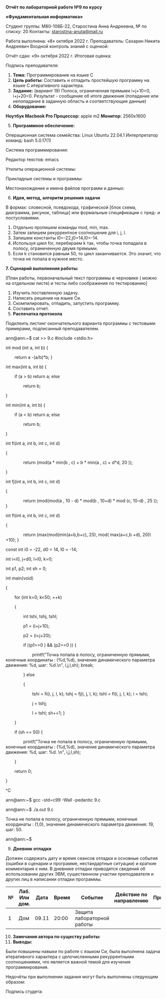﻿**Отчёт по лабораторной работе №9 по курсу** 

**«Фундаментальная информатика»** 

Студент группы: М80-108Б-22, Старостина Анна Андреевна, № по списку: 20 Контакты: <starostina-anuta@mail.ru> 

Работа выполнена: «8» октября 2022 г. Преподаватель: Сахарин Никита Андреевич Входной контроль знаний с оценкой: 

Отчёт сдан: «9» октября 2022 г. Итоговая оценка: 

Подпись преподавателя:    

1. **Тема:** Программирование на языке С 
1. **Цель  работы:**  Составить  и  отладить  простейшую  программу  на  языке  С итеративного характера. 
1. **Задание:**  (вариант  19)  Полоса,  ограниченная  прямыми  i+j+10=0,  i+j+20=0. Результат  -  сообщение  об  итоге  движения  (попадание  или  непопадание  в заданную область и соответствующие данные) 
1. **Оборудование:**  

**Ноутбук Macbook Pro  Процессор:** apple m2  **Монитор:** 2560х1600 

5. **Программное обеспечение:**  

Операционная система семейства: Linux Ubuntu 22.04.1 Интерпретатор команд: bash 5.0.17(1) 

Система программирования:  

Редактор текстов: emacs 

Утилиты операционной системы: 

Прикладные системы и программы:  

Местонахождение и имена файлов программ и данных: 

6. **Идея, метод, алгоритм решения задачи** 

В  формах:  словесной,  псевдокода,  графической  [блок  схема,  диаграмма,  рисунок, таблица] или формальные спецификации с пред- и постусловиями. 

1. Отдельно пропишем команды mod, min, max. 
1. Затем запишем рекуррентное соотношение  для i, j, l. 
1. Запишем константы i0=-22,j0=14,l0=-14. 
1. Используя  цикл  for,  перебираем  k  так,  чтобы  точка  попадала  в  полосу, ограниченную двумя прямыми. 
1. Если k становится равным 50, то цикл заканчивается. Это значит, что точка не попала в нужное место. 

**7. Сценарий выполнения работы:** 

[План работы, первоначальный текст программы в черновике ( можно на отдельном листе) и тесты либо соображения по тестированию] 

1. Изучить поставленную задачу. 
1. Написать решение на языке Си. 
1. Скомпилировать, отладить, запустить программу. 
1. Составить отчет. 
8. **Распечатка протокола**  

Подклеить  листинг  окончательного  варианта  программы  с  тестовыми  примерами, подписанный преподавателем. 

ann@ann:~$ cat >> 9.c #include <stdio.h>

int mod (int a, int b) {

`    `return a -(a/b)\*b; }

int max(int a, int b) {

`    `if (a > b) return a;     else

`        `return b;

}

int min(int a, int b) {

`    `if (a < b) return a;     else

`        `return b;

}

int fi(int a, int b, int c, int d)

{

`        `return (mod(a \* min(b , c) + b \* min(a , c) +  d\*d, 20 ));

}

int fj(int a, int b, int c, int d)

{

`        `return (mod(mod(a , 10 - d) \* mod(b , 10+d) \* mod (c, 10-d) , 25 )); }

int fl(int a, int b, int c, int d)

{

`        `return (max(mod(min(a+b,b+c), 25), mod( max(a+c,b +d), 20)) +10); }

const int i0 = -22, d0 = 14, l0 = -14;

int i=i0, j=d0, l=l0, k=0;

int p1, p2; int sh = 0;

int main(void)

{

`    `for (int k=0; k<50; ++k)

`    `{

`        `int tshi, tshj, tshl;

`        `p1 = (i+j+10);

`        `p2 = (i+j+20);

`        `if ((p1==0 ) && (p2==0 )) {

`            `printf("Точка попала в полосу, ограниченную прямыми, конечные координаты : (%d,%d), значение динамического параметра движения: %d, шаг: %d.\n", i,j,l,sh);             break;

`        `} else

`        `{

`            `tshi = fi(i, j, l, k);             tshj = fj(i, j, l, k);             tshl = fl(i, j, l, k);             i = tshi;

`            `j = tshj;

`            `l = tshl;             sh+=1;         }

`    `}

`    `if (sh == 50) {

`        `printf("Точка не попала в полосу, ограниченную прямыми, конечные координаты : (%d,%d), значение динамического параметра движения: %d, шаг: %d. \n", i,j,l,sh);

`    `}

`    `return 0;

}

^C

ann@ann:~$ gcc -std=c99 -Wall -pedantic 9.c

ann@ann:~$ ./a.out 9.c

Точка не попала в полосу, ограниченную прямыми, конечные координаты : (1,0), значение динамического параметра движения: 19, шаг: 50.

ann@ann:~$

9. **Дневник отладки** 

Должен  содержать  дату  и  время  сеансов  отладки  и  основные  события  (ошибки  в сценарии и программе, нестандартные ситуации) и краткие комментария к ним. В дневнике отладки приводятся сведения об использовании других ЭВМ, существенном участии преподавателя и других лиц в написании отладки программы. 

|**№**|**Лаб. Или дом.**|**Дата**|**Время**|**Событие**|**Действие по направлению**|**Примечание**|
| - | - | - | - | - | - | - |
|1|Дом|09.11|20:00|Защита лабораторной работы|||
10. **Замечания автора по существу работы:** 
10. **Выводы:** 

Были повышены навыки по работе с языком Си, была выполнена задача итеративного характера с целочисленными рекуррентными соотношениями, что является важной темой для изучения программирования. 

Недочёты при выполнении задания могут быть выполнены следующим образом: 

Подпись студета: 
